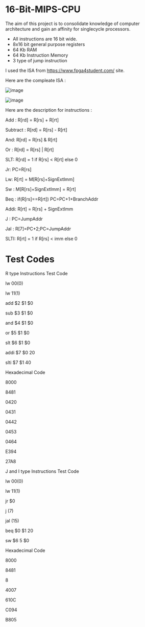 # 16-Bit-MIPS-CPU

The aim of this project is to consolidate knowledge of computer architecture and gain an affinity for singlecycle processors.

* All instructions are 16 bit wide.
* 8x16 bit general purpose registers
* 64 Kb RAM
* 64 Kb Instruction Memory
* 3 type of jump instruction

I used the ISA from https://www.fpga4student.com/ site.

Here are the compleate ISA : 

![image](https://github.com/user-attachments/assets/f55e311d-c2f0-4ada-9888-56c985f8a76b)

![image](https://github.com/user-attachments/assets/616a2fb9-6393-48e3-b04d-46da0f888170)

Here are the description for instructions :

Add : R[rd] = R[rs] + R[rt]

Subtract : R[rd] = R[rs] - R[rt]

And: R[rd] = R[rs] & R[rt]

Or : R[rd] = R[rs] | R[rt]

SLT: R[rd] = 1 if R[rs] <  R[rt] else 0

Jr: PC=R[rs]

Lw: R[rt] = M[R[rs]+SignExtImm]

Sw : M[R[rs]+SignExtImm] = R[rt]

Beq : if(R[rs]==R[rt]) PC=PC+1+BranchAddr

Addi: R[rt] = R[rs] + SignExtImm

J :  PC=JumpAddr

Jal : R[7]=PC+2;PC=JumpAddr

SLTI: R[rt] = 1 if R[rs] < imm else 0

# Test Codes

R type Instructions Test Code

lw $0 0 ($0)

lw $1 1 ($1)

add $2 $1 $0

sub $3 $1 $0

and $4 $1 $0

or $5 $1 $0

slt $6 $1 $0

addi $7 $0 20

slti $7 $1 40


Hexadecimal Code

8000

8481

0420

0431

0442

0453

0464

E394

27A8

J and I type Instructions Test Code

lw $0 0 ($0)

lw $1 1 ($1)

jr  $0

j   (7)

jal (15)

beq $0 $1 20

sw $6 5 $0


Hexadecimal Code

8000

8481

8

4007

610C

C094

B805



